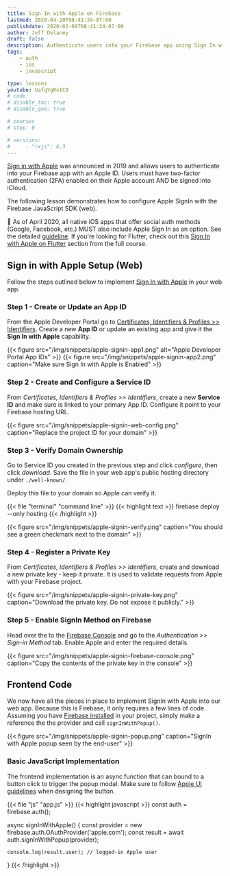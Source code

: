 ```yaml
---
title: Sign In with Apple on Firebase
lastmod: 2020-04-20T08:41:24-07:00
publishdate: 2020-02-09T08:41:24-07:00
author: Jeff Delaney
draft: false
description: Authenticate users into your Firebase app using Sign In with Apple on the web
tags: 
    - auth
    - ios
    - javascript

type: lessons
youtube: UafqYgRoIC0
# code: 
# disable_toc: true
# disable_qna: true

# courses
# step: 0

# versions: 
#     - "rxjs": 6.3
---
```


[Sign in with Apple](https://developer.apple.com/videos/play/wwdc2019/706/) was announced in 2019 and allows users to authenticate into your Firebase app with an Apple ID. Users must have two-factor authentication (2FA) enabled on their Apple account AND be signed into iCloud. 



The following lesson demonstrates how to configure Apple SignIn with the Firebase JavaScript SDK (web). 

🚨 As of April 2020, all native iOS apps that offer social auth methods (Google, Facebook, etc.) MUST also include Apple Sign In as an option. See the detailed [guideline](https://developer.apple.com/app-store/review/guidelines/#sign-in-with-apple). If you're looking for Flutter, check out this [Sign In with Apple on Flutter](/courses/flutter-firebase/project-auth-apple-signin) section from the full course. 


## Sign in with Apple Setup (Web)

Follow the steps outlined below to implement [Sign In with Apple](https://developer.apple.com/sign-in-with-apple/) in your web app. 

### Step 1 - Create or Update an App ID

From the Apple Developer Portal go to [Certificates, Identifiers & Profiles >> Identifiers](https://help.apple.com/developer-account/#/devcdfbb56a3). Create a new **App ID** or update an existing app and give it the  **Sign In with Apple** capability. 

{{< figure src="/img/snippets/apple-signin-app1.png" alt="Apple Developer Portal App IDs" >}}
{{< figure src="/img/snippets/apple-signin-app2.png" caption="Make sure Sign In with Apple is Enabled" >}}

### Step 2 - Create and Configure a Service ID


From *Certificates, Identifiers & Profiles >> Identifiers*, create a new **Service ID** and make sure is linked to your primary App ID. Configure it point to your Firebase hosting URL. 

{{< figure src="/img/snippets/apple-signin-web-config.png" caption="Replace the project ID for your domain" >}}


### Step 3 - Verify Domain Ownership

Go to Service ID you created in the previous step and click *configure*, then click *download*. Save the file in your web app's public hosting directory under `./well-known/`. 

Deploy this file to your domain so Apple can verify it. 

{{< file "terminal" "command line" >}}
{{< highlight text >}}
firebase deploy --only hosting
{{< /highlight >}}

{{< figure src="/img/snippets/apple-signin-verify.png" caption="You should see a green checkmark next to the domain" >}}

### Step 4 - Register a Private Key

From *Certificates, Identifiers & Profiles >> Identifiers*, create and download a new private key - keep it private. It is used to validate requests from Apple with your Firebase project. 

{{< figure src="/img/snippets/apple-signin-private-key.png" caption="Download the private key. Do not expose it publicly." >}}


### Step 5 - Enable SignIn Method on Firebase

Head over the to the [Firebase Console](https://console.firebase.google.com/) and go to the *Authentication >> Sign-in Method* tab. Enable Apple and enter the required details.  

{{< figure src="/img/snippets/apple-signin-firebase-console.png" caption="Copy the contents of the private key in the console" >}}


## Frontend Code

We now have all the pieces in place to implement SignIn with Apple into our web app. Because this is Firebase, it only requires a few lines of code. Assuming you have [Firebase installed](/snippets/install-angularfire/) in your project, simply make a reference the the provider and call `signInWithPopup()`.

{{< figure src="/img/snippets/apple-signin-popup.png" caption="SignIn with Apple popup seen by the end-user" >}}

### Basic JavaScript Implementation

The frontend implementation is an async function that can bound to a button click to trigger the popup modal. Make sure to follow [Apple UI guidelines](https://developer.apple.com/design/human-interface-guidelines/sign-in-with-apple/overview/) when designing the button. 

{{< file "js" "app.js" >}}
{{< highlight javascript >}}
const auth = firebase.auth();

async signInWithApple() {
    const provider = new firebase.auth.OAuthProvider('apple.com');
    const result = await auth.signInWithPopup(provider);

    console.log(result.user); // logged-in Apple user
}
{{< /highlight >}}
